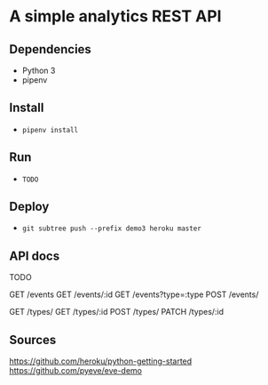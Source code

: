 # A simple analytics REST API

## Dependencies

- Python 3
- pipenv

## Install

- `pipenv install`

## Run

- `TODO`

## Deploy

- `git subtree push --prefix demo3 heroku master`

## API docs

TODO

GET     /events
GET     /events/:id
GET     /events?type=:type
POST    /events/

GET     /types/
GET     /types/:id
POST    /types/
PATCH   /types/:id

## Sources

https://github.com/heroku/python-getting-started
https://github.com/pyeve/eve-demo
